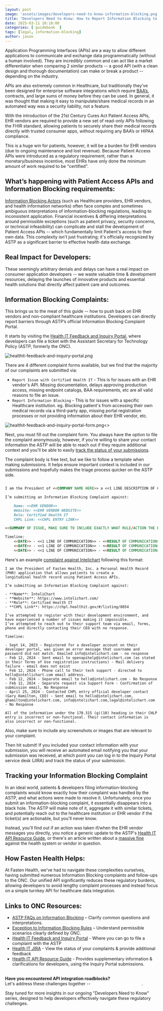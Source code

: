 ```yaml
---
layout: post
image: 'assets/images/developers-need-to-know-information-blocking.png'
title: "Developers Need to Know: How to Report Information Blocking to ASTP"
date: 2025-03-11 10:18:00
categories: [ guidebook  ]
tags: [legal, information-blocking]
author: jason
---
```


Application Programming Interfaces (APIs) are a way to allow different applications to communicate and exchange data 
programmatically (without a human involved). They are incredibly common and can act like a market differentiator when 
comparing 2 similar products -- a good API (with a clean design and thorough documentation) can make or break a product 
-- depending on the industry.

APIs are also extremely common in Healthcare, but traditionally they’ve been designed for enterprise software integrations 
which require [BAA’s](https://www.hhs.gov/hipaa/for-professionals/covered-entities/index.html), contracts, and large sums of money before they can be used. In general, it was thought that making it 
easy to manipulate/share medical records in an automated way was a security liability, not a feature.

With the introduction of the 21st Century Cures Act Patient Access APIs, EHR vendors are required to provide a new set of 
read-only APIs following the FHIR standard, allowing patients to securely share their medical records directly with trusted 
consumer apps, without requiring any BAA’s or HIPAA compliance.

This is a huge win for patients, however, it will be a burden for EHR vendors (due to ongoing maintenance and lost revenue). 
Because Patient Access APIs were introduced as a regulatory requirement, rather than a monetary/business incentive, 
most EHRs have only done the minimum amount of work required to be "certified".

## What’s happening with Patient Access APIs and Information Blocking requirements:

[Information Blocking Actors](https://www.healthit.gov/sites/default/files/2024-04/IB_Actors_Fact_Sheet_508_0.pdf) (such as Healthcare providers, EHR vendors, and health information networks) often face 
complex and sometimes ambiguous interpretations of information-blocking regulations, leading to inconsistent application. 
Financial incentives & differing interpretations around permissible exceptions (such as patient privacy, security concerns, 
or technical infeasibility) can complicate and stall the development of Patient Access APIs -- which fundamentally limit 
Patient's access to their own data. This complexity isn't just frustrating; it's officially recognized by ASTP as a 
significant barrier to effective health data exchange.

## Real Impact for Developers:

These seemingly arbitrary denials and delays can have a real impact on consumer application developers --
we waste valuable time & development resources, delaying the launches of innovative products and essential 
health solutions that directly affect patient care and outcomes.

## Information Blocking Complaints:
This brings us to the meat of this guide -- how to push back on EHR vendors and non-compliant healthcare institutions. 
Developers can directly report barriers through ASTP’s official Information Blocking Complaint Portal.

It starts by visiting the [Health IT Feedback and Inquiry Portal](https://www.healthit.gov/feedback), where developers 
can file a ticket with the Assistant Secretary for Technology Policy (ASTP, formerly the ONC).

![healthit-feedback-and-inquiry-portal.png](assets/images/information-blocking-complaints/healthit-feedback-and-inquiry-portal.png)

There are 4 different complaint forms available, but we find that the majority of our complaints are submitted via:

- `Report Issue with Certified Health IT` - This is for issues with an EHR vendor's API. Missing documentation, delays approving production access, missing endpoint catalogs, BAA requirements, etc are all valid reasons to file an issue.
- `Report Information Blocking` - This is for issues with a specific Healthcare institution. eg. Blocking patient's from  accessing their own medical records via a third-party app, missing portal registration processes or not providing information about their EHR vendor, etc.


![healthit-feedback-and-inquiry-portal-form.png](assets/images/information-blocking-complaints/healthit-feedback-and-inquiry-portal-form.png)<<IMAGE FROM FORM SUBMISSION HERE>>

Next, you must fill out the complaint form. You always have the option to file the complaint anonymously, however, if you're 
willing to share your contact information the ASTP will be able to reach out if they require additional context and you'll 
be able to easily [track the status of your submissions](https://inquiry.healthit.gov/support/plugins/servlet/desk/portal/6).

The complaint body is free text, but we like to follow a template when making submissions. It helps ensure important 
context is included in our submissions and hopefully makes the triage process quicker on the ASTP side.

```markdown
 
I am the President of <<COMPANY NAME HERE>> a <<1 LINE DESCRIPTION OF COMPANY APP>> that uses Patient Access APIs.

I’m submitting an Information Blocking Complaint against:

    Name: <<EHR VENDOR>>
    Website: <<EHR VENDOR WEBSITE>>
    Role: Certified Health IT
    CHPL Link: <<CHPL ENTRY LINK>>

<<SUMMARY OF ISSUE, MAKE SURE TO INCLUDE EXACTLY WHAT RULE/ACTION THE EHR VENDOR IS STOPPING>>

Timeline:
    <<DATE>> - <<1 LINE OF COMMUNICATION>> - <<RESULT OF COMMUNICATION>>
    <<DATE>> - <<1 LINE OF COMMUNICATION>> - <<RESULT OF COMMUNICATION>>
    <<DATE>> - <<1 LINE OF COMMUNICATION>> - <<RESULT OF COMMUNICATION>>

```

Here's an example [complaint against Intelichart](https://github.com/fastenhealth/information-blocking-complaints/blob/main/IB-2819-intelichart.md) following this format: 

```
I am the President of Fasten Health, Inc. a Personal Health Record (PHR) application that allows patients to create a 
longitudinal health record using Patient Access APIs.

I’m submitting an Information Blocking Complaint against:

- **Name**: InteliChart
- **Website**: https://www.intelichart.com/
- **Role**: Certified Health IT
- **CHPL Link**: https://chpl.healthit.gov/#/listing/8854

I’ve attempted to register with their development environment, and have experienced a number of issues making it impossible. 
I’ve attempted to reach out to their support team via email, forms, phone and directly contacting their CEO with no response.

Timeline:

- Sept 14, 2023 - Registered for a developer account on their developer portal, was given an error message that username and password did not match. Emailed info@intelichart.com - no response
- Feb 12, 2024 - Sent email to openapihelp@intelichart.com (as stated in their Terms of Use registration instructions) - Mail delivery failure - email does not exist
- Feb 12, 2024 - Phone call to their tech support - directed to hello@intellichart.com email address.
- Feb 12, 2024 - Separate email to hello@intelichart.com - No Response
- Feb 12, 2024 - Separate request via Support Form - Confirmation of submission email, No Response
- April 25, 2024 - Contacted CHPL entry official developer contact (Gary Hamilton, CEO) - Sent email to hello@intelichart.com, ghamilton@intelichart.com, info@intelichart.com,legal@intelichart.com - No Response

All of the information under the 170.315 (g)(10) heading in their CHLP entry is incorrect or non-functional. Their contact information is also incorrect or non-functional.
```

Also, make sure to include any screenshots or images that are relevant to your complaint.

Then hit submit! If you included your contact information with your submission, you will receive an automated email 
notifying you that your submission was received, at which point you can log in to the Inquiry Portal service desk (JIRA) 
and track the status of your submission.


## Tracking your Information Blocking Complaint

In an ideal world, patients & developers filing information-blocking complaints would know exactly how their complaint 
was handled by the ASTP, and what actions were made to resolve it. Unfortunately, once you submit an information-blocking 
complaint, it essentially disappears into a black hole. The ASTP will make note of it, aggregate it with similar tickets, 
and potentially reach out to the healthcare institution or EHR vendor if the ticket(s) are actionable, but you'll never know.

Instead, you'll find out if an action was taken if/when the EHR vendor messages you directly, you notice a generic update 
to the ASTP's [Health IT API Resource Guide](https://onc-healthit.github.io/api-resource-guide/inquiry-portal/404-inquiries/), 
or there's an article written about a [massive fine](https://www.hhs.gov/about/news/2025/03/06/hhs-office-civil-rights-imposes-200000-penalty-against-oregon-health-science-university-failure-provide-timely-access-patient-records.html) 
against the health system or vendor in question.


## How Fasten Health Helps:
At Fasten Health, we've had to navigate these complexities ourselves, having submitted numerous Information Blocking 
complaints and follow-ups to the ONC. Our unified API significantly reduces these regulatory burdens, allowing developers 
to avoid lengthy complaint processes and instead focus on a simple turnkey API for healthcare data integration.

## Links to ONC Resources:
- [ASTP FAQs on Information Blocking](https://www.healthit.gov/faqs) – Clarify common questions and interpretations.
- [Exception to Information Blocking Rules](https://www.healthit.gov/sites/default/files/2024-04/IB_Exceptions_Fact_Sheet_508_0.pdf) – Understand permissible scenarios clearly defined by ONC.
- [Health IT Feedback and Inquiry Portal](https://www.healthit.gov/feedback) - Where you can go to file a complaint with the ASTP
- [Health IT JIRA](https://inquiry.healthit.gov/support/plugins/servlet/desk/portal/6) - View the status of your complaints & provide additional feedback
- [Health IT API Resource Guide](https://onc-healthit.github.io/api-resource-guide/inquiry-portal/404-inquiries/) - Provides supplementary information & clarifications for developers, using the Inquiry Portal submissions. 

<br/>
<div class="alert alert-secondary" role="alert">
    <i class="fa fa-info-circle"></i>
    <strong>Have you encountered API integration roadblocks? </strong><br/>
    Let's address these challenges together -- <a style="color:white; text-decoration: underline; font-weight: bold" href="https://calendly.com/jason-kulatunga/30min">book time with our team</a>.
</div>


Stay tuned for more insights in our ongoing "Developers Need to Know" series, designed to help developers effectively navigate 
these regulatory challenges.

